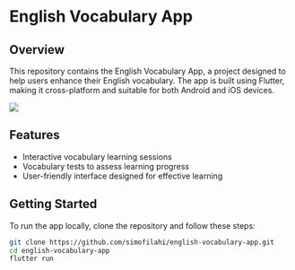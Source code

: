 # English Vocabulary App

## Overview

This repository contains the English Vocabulary App, a project designed to help users enhance their English vocabulary. The app is built using Flutter, making it cross-platform and suitable for both Android and iOS devices.

![](20201106_105405.gif)

## Features

- Interactive vocabulary learning sessions
- Vocabulary tests to assess learning progress
- User-friendly interface designed for effective learning

## Getting Started

To run the app locally, clone the repository and follow these steps:

```bash
git clone https://github.com/simofilahi/english-vocabulary-app.git
cd english-vocabulary-app
flutter run
